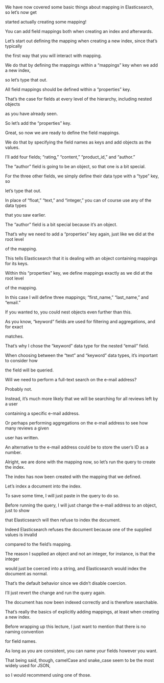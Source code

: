 We have now covered some basic things about mapping in Elasticsearch, so let’s now get

started actually creating some mapping!

You can add field mappings both when creating an index and afterwards.

Let’s start out defining the mapping when creating a new index, since that’s typically

the first way that you will interact with mapping.

We do that by defining the mappings within a “mappings” key when we add a new index,

so let’s type that out.

All field mappings should be defined within a “properties” key.

That’s the case for fields at every level of the hierarchy, including nested objects

as you have already seen.

So let’s add the “properties” key.

Great, so now we are ready to define the field mappings.

We do that by specifying the field names as keys and add objects as the values.

I’ll add four fields; “rating,” “content,” “product_id,” and “author.”

The “author” field is going to be an object, so that one is a bit special.

For the three other fields, we simply define their data type with a “type” key, so

let’s type that out.

In place of “float,” “text,” and “integer,” you can of course use any of the data types

that you saw earlier.

The “author” field is a bit special because it’s an object.

That’s why we need to add a “properties” key again, just like we did at the root level

of the mapping.

This tells Elasticsearch that it is dealing with an object containing mappings for its keys.

Within this “properties” key, we define mappings exactly as we did at the root level

of the mapping.

In this case I will define three mappings; “first_name,” “last_name,” and “email.”

If you wanted to, you could nest objects even further than this.

As you know, “keyword” fields are used for filtering and aggregations, and for exact

matches.

That’s why I chose the “keyword” data type for the nested “email” field.

When choosing between the “text” and “keyword” data types, it’s important to consider how

the field will be queried.

Will we need to perform a full-text search on the e-mail address?

Probably not.

Instead, it’s much more likely that we will be searching for all reviews left by a user

containing a specific e-mail address.

Or perhaps performing aggregations on the e-mail address to see how many reviews a given

user has written.

An alternative to the e-mail address could be to store the user’s ID as a number.

Alright, we are done with the mapping now, so let’s run the query to create the index.

The index has now been created with the mapping that we defined.

Let’s index a document into the index.

To save some time, I will just paste in the query to do so.

Before running the query, I will just change the e-mail address to an object, just to show

that Elasticsearch will then refuse to index the document.

Indeed Elasticsearch refuses the document because one of the supplied values is invalid

compared to the field’s mapping.

The reason I supplied an object and not an integer, for instance, is that the integer

would just be coerced into a string, and Elasticsearch would index the document as normal.

That’s the default behavior since we didn’t disable coercion.

I’ll just revert the change and run the query again.

The document has now been indexed correctly and is therefore searchable.

That’s really the basics of explicitly adding mappings, at least when creating a new index.

Before wrapping up this lecture, I just want to mention that there is no naming convention

for field names.

As long as you are consistent, you can name your fields however you want.

That being said, though, camelCase and snake_case seem to be the most widely used for JSON,

so I would recommend using one of those.